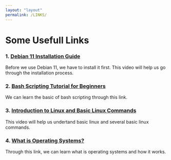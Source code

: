 ```yaml
---
layout: "layout"
permalink: /LINKS/
---
```

# **Some Usefull Links**

### 1. [Debian 11 Installation Guide](https://www.youtube.com/watch?v=P4J_99cS7Bg&ab_channel=AverageLinuxUser)
Before we use Debian 11, we have to install it first. This video will help us go through the installation process.
### 2. [Bash Scripting Tutorial for Beginners](https://linuxconfig.org/bash-scripting-tutorial-for-beginners)
We can learn the basic of bash scripting through this link.
### 3. [Introduction to Linux and Basic Linux Commands](https://www.youtube.com/watch?v=IVquJh3DXUA&ab_channel=sakitech)
This video will help us undertand basic linux and several basic linux commands.
### 4. [What is Operating Systems?](https://edu.gcfglobal.org/en/computerbasics/understanding-operating-systems/1/)
Through this link, we can learn what is operating systems and how it works.
